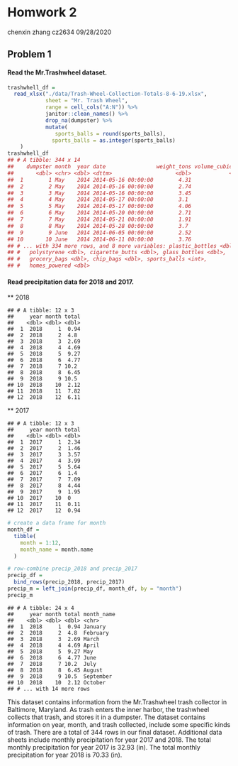 Homwork 2
================
chenxin zhang cz2634
09/28/2020

## Problem 1

#### Read the Mr.Trashwheel dataset.

``` r
trashwhell_df = 
  read_xlsx("./data/Trash-Wheel-Collection-Totals-8-6-19.xlsx",
            sheet = "Mr. Trash Wheel",
            range = cell_cols("A:N")) %>% 
            janitor::clean_names() %>% 
            drop_na(dumpster) %>% 
            mutate(
               sports_balls = round(sports_balls),
              sports_balls = as.integer(sports_balls)
    )
trashwhell_df
## # A tibble: 344 x 14
##    dumpster month  year date                weight_tons volume_cubic_ya~
##       <dbl> <chr> <dbl> <dttm>                    <dbl>            <dbl>
##  1        1 May    2014 2014-05-16 00:00:00        4.31               18
##  2        2 May    2014 2014-05-16 00:00:00        2.74               13
##  3        3 May    2014 2014-05-16 00:00:00        3.45               15
##  4        4 May    2014 2014-05-17 00:00:00        3.1                15
##  5        5 May    2014 2014-05-17 00:00:00        4.06               18
##  6        6 May    2014 2014-05-20 00:00:00        2.71               13
##  7        7 May    2014 2014-05-21 00:00:00        1.91                8
##  8        8 May    2014 2014-05-28 00:00:00        3.7                16
##  9        9 June   2014 2014-06-05 00:00:00        2.52               14
## 10       10 June   2014 2014-06-11 00:00:00        3.76               18
## # ... with 334 more rows, and 8 more variables: plastic_bottles <dbl>,
## #   polystyrene <dbl>, cigarette_butts <dbl>, glass_bottles <dbl>,
## #   grocery_bags <dbl>, chip_bags <dbl>, sports_balls <int>,
## #   homes_powered <dbl>
```

#### Read precipitation data for 2018 and 2017.

\*\* 2018

    ## # A tibble: 12 x 3
    ##     year month total
    ##    <dbl> <dbl> <dbl>
    ##  1  2018     1  0.94
    ##  2  2018     2  4.8 
    ##  3  2018     3  2.69
    ##  4  2018     4  4.69
    ##  5  2018     5  9.27
    ##  6  2018     6  4.77
    ##  7  2018     7 10.2 
    ##  8  2018     8  6.45
    ##  9  2018     9 10.5 
    ## 10  2018    10  2.12
    ## 11  2018    11  7.82
    ## 12  2018    12  6.11

\*\* 2017

    ## # A tibble: 12 x 3
    ##     year month total
    ##    <dbl> <dbl> <dbl>
    ##  1  2017     1  2.34
    ##  2  2017     2  1.46
    ##  3  2017     3  3.57
    ##  4  2017     4  3.99
    ##  5  2017     5  5.64
    ##  6  2017     6  1.4 
    ##  7  2017     7  7.09
    ##  8  2017     8  4.44
    ##  9  2017     9  1.95
    ## 10  2017    10  0   
    ## 11  2017    11  0.11
    ## 12  2017    12  0.94

``` r
# create a data frame for month
month_df = 
  tibble(
    month = 1:12, 
    month_name = month.name
  )
```

``` r
# row-combine precip_2018 and precip_2017
precip_df = 
  bind_rows(precip_2018, precip_2017) 
precip_m = left_join(precip_df, month_df, by = "month") 
precip_m 
```

    ## # A tibble: 24 x 4
    ##     year month total month_name
    ##    <dbl> <dbl> <dbl> <chr>     
    ##  1  2018     1  0.94 January   
    ##  2  2018     2  4.8  February  
    ##  3  2018     3  2.69 March     
    ##  4  2018     4  4.69 April     
    ##  5  2018     5  9.27 May       
    ##  6  2018     6  4.77 June      
    ##  7  2018     7 10.2  July      
    ##  8  2018     8  6.45 August    
    ##  9  2018     9 10.5  September 
    ## 10  2018    10  2.12 October   
    ## # ... with 14 more rows

This dataset contains information from the Mr.Trashwheel trash collector
in Baltimore, Maryland. As trash enters the inner harbor, the trashwheel
collects that trash, and stores it in a dumpster. The dataset contains
information on year, month, and trash collected, include some specific
kinds of trash. There are a total of 344 rows in our final dataset.
Additional data sheets include monthly precipitation for year 2017 and
2018. The total monthly precipitation for year 2017 is 32.93 (in). The
total monthly precipitation for year 2018 is 70.33 (in).
